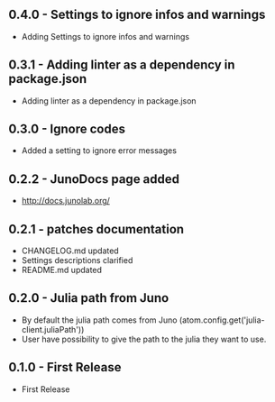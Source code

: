 ## 0.4.0 - Settings to ignore infos and warnings
* Adding Settings to ignore infos and warnings

## 0.3.1 - Adding linter as a dependency in package.json
* Adding linter as a dependency in package.json

## 0.3.0 - Ignore codes
* Added a setting to ignore error messages

## 0.2.2 - JunoDocs page added
* http://docs.junolab.org/

## 0.2.1 - patches documentation
* CHANGELOG.md updated
* Settings descriptions clarified
* README.md updated

## 0.2.0 - Julia path from Juno
* By default the julia path comes from Juno (atom.config.get('julia-client.juliaPath'))
* User have possibility to give the path to the julia they want to use.

## 0.1.0 - First Release
* First Release
